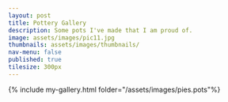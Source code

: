 ```yaml
---
layout: post
title: Pottery Gallery
description: Some pots I've made that I am proud of.
image: assets/images/pic11.jpg
thumbnails: assets/images/thumbnails/
nav-menu: false
published: true
tilesize: 300px
---
```

{% include my-gallery.html folder="/assets/images/pies.pots"%}
